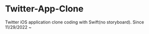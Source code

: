 # Twitter-App-Clone
Twitter iOS application clone coding with Swift(no storyboard).
Since 11/29/2022 ~
